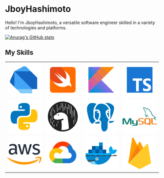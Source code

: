 # JboyHashimoto

Hello! I'm JboyHashimoto, a versatile software engineer skilled in a variety of technologies and platforms.

[![Anurag's GitHub stats](https://github-readme-stats.vercel.app/api?username=sakurakotubaki)](https://github.com/anuraghazra/github-readme-stats)


## My Skills

<table>
  <tr>
    <td><img src="./assets/dart.png" /></td>
    <td><img src="./assets/swift.png" /></td>
    <td><img src="./assets/kotlin.png" /></td>
    <td><img src="./assets/ts.png" /></td>
  </tr>
  <tr>
    <td><img src="./assets/python.png" /></td>
    <td><img src="./assets/deno.png" /></td>
    <td><img src="./assets/postgre.png" /></td>
    <td><img src="./assets/mysql.png" /></td>
  </tr>
  <tr>
    <td><img src="./assets/aws.png" /></td>
    <td><img src="./assets/gcp.png" /></td>
    <td><img src="./assets/docker.png" /></td>
    <td><img src="./assets/firebase.png" /></td>
  </tr>
</table>